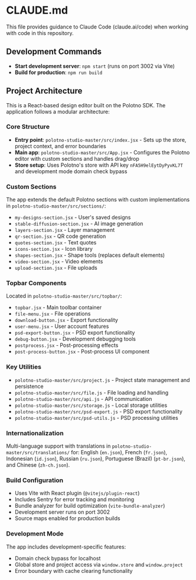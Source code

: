 # CLAUDE.md

This file provides guidance to Claude Code (claude.ai/code) when working with code in this repository.

## Development Commands

- **Start development server**: `npm start` (runs on port 3002 via Vite)
- **Build for production**: `npm run build`

## Project Architecture

This is a React-based design editor built on the Polotno SDK. The application follows a modular architecture:

### Core Structure
- **Entry point**: `polotno-studio-master/src/index.jsx` - Sets up the store, project context, and error boundaries
- **Main app**: `polotno-studio-master/src/App.jsx` - Configures the Polotno editor with custom sections and handles drag/drop
- **Store setup**: Uses Polotno's store with API key `nFA5H9elEytDyPyvKL7T` and development mode domain check bypass

### Custom Sections
The app extends the default Polotno sections with custom implementations in `polotno-studio-master/src/sections/`:
- `my-designs-section.jsx` - User's saved designs
- `stable-diffusion-section.jsx` - AI image generation
- `layers-section.jsx` - Layer management
- `qr-section.jsx` - QR code generation
- `quotes-section.jsx` - Text quotes
- `icons-section.jsx` - Icon library
- `shapes-section.jsx` - Shape tools (replaces default elements)
- `video-section.jsx` - Video elements
- `upload-section.jsx` - File uploads

### Topbar Components
Located in `polotno-studio-master/src/topbar/`:
- `topbar.jsx` - Main toolbar container
- `file-menu.jsx` - File operations
- `download-button.jsx` - Export functionality
- `user-menu.jsx` - User account features
- `psd-export-button.jsx` - PSD export functionality
- `debug-button.jsx` - Development debugging tools
- `postprocess.jsx` - Post-processing effects
- `post-process-button.jsx` - Post-process UI component

### Key Utilities
- `polotno-studio-master/src/project.js` - Project state management and persistence
- `polotno-studio-master/src/file.js` - File loading and handling
- `polotno-studio-master/src/api.js` - API communication
- `polotno-studio-master/src/storage.js` - Local storage utilities
- `polotno-studio-master/src/psd-export.js` - PSD export functionality
- `polotno-studio-master/src/psd-utils.js` - PSD processing utilities

### Internationalization
Multi-language support with translations in `polotno-studio-master/src/translations/` for: English (`en.json`), French (`fr.json`), Indonesian (`id.json`), Russian (`ru.json`), Portuguese (Brazil) (`pt-br.json`), and Chinese (`zh-ch.json`).

### Build Configuration
- Uses Vite with React plugin (`@vitejs/plugin-react`)
- Includes Sentry for error tracking and monitoring
- Bundle analyzer for build optimization (`vite-bundle-analyzer`)
- Development server runs on port 3002
- Source maps enabled for production builds

### Development Mode
The app includes development-specific features:
- Domain check bypass for localhost
- Global store and project access via `window.store` and `window.project`
- Error boundary with cache clearing functionality